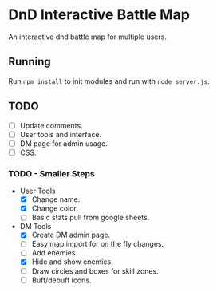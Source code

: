 # DnD Interactive Battle Map
An interactive dnd battle map for multiple users.

## Running
Run `npm install` to init modules and run with `node server.js`.

## TODO
 - [ ] Update comments.
 - [ ] User tools and interface.
 - [ ] DM page for admin usage.
 - [ ] CSS.

### TODO - Smaller Steps
 - User Tools
   - [x] Change name.
   - [x] Change color.
   - [ ] Basic stats pull from google sheets.
 - DM Tools
   - [x] Create DM admin page.
   - [ ] Easy map import for on the fly changes.
   - [ ] Add enemies.
   - [x] Hide and show enemies.
   - [ ] Draw circles and boxes for skill zones.
   - [ ] Buff/debuff icons.

